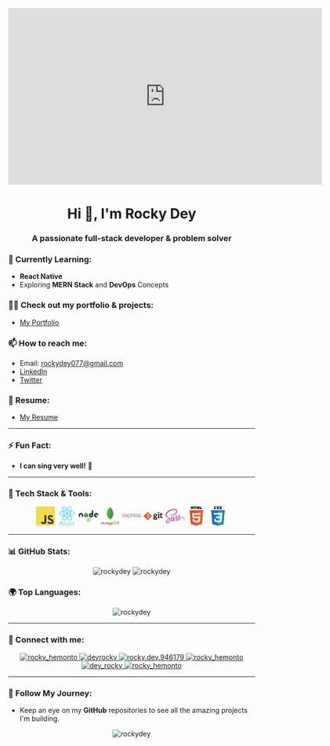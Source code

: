 <iframe src="https://drive.google.com/file/d/1hAo1-_omH0nzI6rptbKpk3r3GQpVVYQm/preview?autoplay=1" width="640" height="360" frameborder="0" allow="autoplay"></iframe>

<h1 align="center">Hi 👋, I'm Rocky Dey</h1>
<h3 align="center">A passionate full-stack developer & problem solver</h3>


### 🌱 Currently Learning:
- **React Native** 
- Exploring **MERN Stack** and **DevOps** Concepts

### 👨‍💻 Check out my portfolio & projects:
- [My Portfolio](https://rocky-dey.web.app/)

### 📫 How to reach me:
- Email: [rockydey077@gmail.com](mailto:rockydey077@gmail.com)
- [LinkedIn](https://linkedin.com/in/deyrocky)
- [Twitter](https://twitter.com/rocky_hemonto)

### 📄 Resume:
- [My Resume](https://drive.google.com/file/d/1DOqynzOwaejY6r1DlXmSu1DpK_v8Ty32/view?usp=sharing)

---

### ⚡ Fun Fact:
- **I can sing very well!** 🎤

---

### 🚀 Tech Stack & Tools:
<p align="center">
  <img src="https://raw.githubusercontent.com/devicons/devicon/master/icons/javascript/javascript-original.svg" alt="javascript" width="40" height="40"/>
  <img src="https://raw.githubusercontent.com/devicons/devicon/master/icons/react/react-original-wordmark.svg" alt="react" width="40" height="40"/>
  <img src="https://raw.githubusercontent.com/devicons/devicon/master/icons/nodejs/nodejs-original-wordmark.svg" alt="nodejs" width="40" height="40"/>
  <img src="https://raw.githubusercontent.com/devicons/devicon/master/icons/mongodb/mongodb-original-wordmark.svg" alt="mongodb" width="40" height="40"/>
  <img src="https://raw.githubusercontent.com/devicons/devicon/master/icons/express/express-original-wordmark.svg" alt="express" width="40" height="40"/>
  <img src="https://raw.githubusercontent.com/devicons/devicon/master/icons/git/git-original-wordmark.svg" alt="git" width="40" height="40"/>
  <img src="https://raw.githubusercontent.com/devicons/devicon/master/icons/sass/sass-original.svg" alt="sass" width="40" height="40"/>
  <img src="https://raw.githubusercontent.com/devicons/devicon/master/icons/html5/html5-original-wordmark.svg" alt="html" width="40" height="40"/>
  <img src="https://raw.githubusercontent.com/devicons/devicon/master/icons/css3/css3-original-wordmark.svg" alt="css" width="40" height="40"/>
</p>

---

### 📊 GitHub Stats:
<p align="center">
  <img src="https://github-readme-stats.vercel.app/api?username=rockydey&show_icons=true&locale=en" alt="rockydey" width="400" />
  <img src="https://github-readme-streak-stats.herokuapp.com/?user=rockydey&" alt="rockydey" width="400" />
</p>

### 🌍 Top Languages:
<p align="center">
  <img src="https://github-readme-stats.vercel.app/api/top-langs?username=rockydey&show_icons=true&locale=en&layout=compact" alt="rockydey" width="400" />
</p>

---

### 👥 Connect with me:
<p align="center">
  <a href="https://twitter.com/rocky_hemonto" target="blank">
    <img src="https://raw.githubusercontent.com/rahuldkjain/github-profile-readme-generator/master/src/images/icons/Social/twitter.svg" alt="rocky_hemonto" height="30" width="40" />
  </a>
  <a href="https://linkedin.com/in/deyrocky" target="blank">
    <img src="https://raw.githubusercontent.com/rahuldkjain/github-profile-readme-generator/master/src/images/icons/Social/linked-in-alt.svg" alt="deyrocky" height="30" width="40" />
  </a>
  <a href="https://fb.com/rocky.dey.946179" target="blank">
    <img src="https://raw.githubusercontent.com/rahuldkjain/github-profile-readme-generator/master/src/images/icons/Social/facebook.svg" alt="rocky.dey.946179" height="30" width="40" />
  </a>
  <a href="https://instagram.com/rocky_hemonto" target="blank">
    <img src="https://raw.githubusercontent.com/rahuldkjain/github-profile-readme-generator/master/src/images/icons/Social/instagram.svg" alt="rocky_hemonto" height="30" width="40" />
  </a>
  <a href="https://codeforces.com/profile/dey_rocky" target="blank">
    <img src="https://raw.githubusercontent.com/rahuldkjain/github-profile-readme-generator/master/src/images/icons/Social/codeforces.svg" alt="dey_rocky" height="30" width="40" />
  </a>
  <a href="https://www.leetcode.com/rocky_hemonto" target="blank">
    <img src="https://raw.githubusercontent.com/rahuldkjain/github-profile-readme-generator/master/src/images/icons/Social/leet-code.svg" alt="rocky_hemonto" height="30" width="40" />
  </a>
</p>

---

### 📌 Follow My Journey:
- Keep an eye on my **GitHub** repositories to see all the amazing projects I'm building.

<p align="center">
  <img src="https://komarev.com/ghpvc/?username=rockydey&label=Profile%20views&color=0e75b6&style=flat" alt="rockydey" />
</p>
